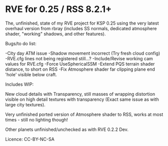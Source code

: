 RVE for 0.25 / RSS 8.2.1+
============

The, unfinished, state of my RVE project for KSP 0.25 using the very latest overhaul version from rbray (includes SS normals, dedicated atmosphere shader, "working" shadows, and other features).

Bugs/to do list:

-City day ATM issue
-Shadow movement incorrect (Try fresh cloud config)
-RVE.cfg lines not being registered still...?
-Include/Revise working cam values for RVE.cfg
-Force UseSphericalSSM
-Extend PQS terrain shader distance, to short on RSS
-Fix Atmosphere shader far clipping plane end 'hole' visible below craft.


Includes WIP:

New cloud details with Transparency, still masses of wrapping distortion visible on high detail textures with transparency (Exact same issue as with large city textures).

Very unfinished ported version of Atmosphere shader to RSS, works at most times - still no lighting though!

Other planets unfinished/unchecked as with RVE 0.2.2 Dev.

Licence: CC-BY-NC-SA
